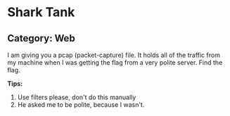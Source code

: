 # Shark Tank

## Category: Web

I am giving you a pcap (packet-capture) file. It holds all of the traffic from my machine when I was getting the flag from a very polite server. Find the flag.

**Tips:**
1. Use filters please, don't do this manually
2. He asked me to be polite, because I wasn't.